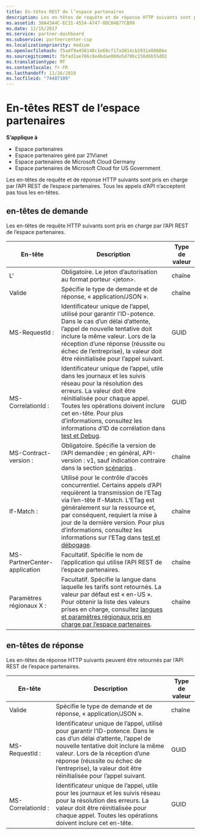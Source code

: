 ```yaml
---
title: En-têtes REST de l’espace partenaires
description: Les en-têtes de requête et de réponse HTTP suivants sont pris en charge par l’API REST de l’espace partenaires.
ms.assetid: 38A43A4C-EC31-4554-A747-0DC04B77CB99
ms.date: 12/15/2017
ms.service: partner-dashboard
ms.subservice: partnercenter-csp
ms.localizationpriority: medium
ms.openlocfilehash: f5adf9a458148c1e68cf17a3014cb1931e8860be
ms.sourcegitcommit: fbfad1ae706c8e4bdae080e5d79bc158d6b55d02
ms.translationtype: MT
ms.contentlocale: fr-FR
ms.lasthandoff: 11/26/2019
ms.locfileid: "74487109"
---
```

# <a name="partner-center-rest-headers"></a>En-têtes REST de l’espace partenaires


**S’applique à**

- Espace partenaires
- Espace partenaires géré par 21Vianet
- Espace partenaires de Microsoft Cloud Germany
- Espace partenaires de Microsoft Cloud for US Government

Les en-têtes de requête et de réponse HTTP suivants sont pris en charge par l’API REST de l’espace partenaires. Tous les appels d’API n’acceptent pas tous les en-têtes.

## <a name="span-idrequest_headersspan-idrequest_headersspan-idrequest_headersrequest-headers"></a><span id="Request_headers"/><span id="request_headers"/><span id="REQUEST_HEADERS"/>en-têtes de demande


Les en-têtes de requête HTTP suivants sont pris en charge par l’API REST de l’espace partenaires.

| En-tête                       | Description                                                                                                                                                                                                                                                                            | Type de valeur |
|------------------------------|----------------------------------------------------------------------------------------------------------------------------------------------------------------------------------------------------------------------------------------------------------------------------------------|------------|
| L'               | Obligatoire. Le jeton d’autorisation au format porteur &lt;jeton&gt;.                                                                                                                                                                                                                    | chaîne     |
| Valide                      | Spécifie le type de demande et de réponse, « application/JSON ».                                                                                                                                                                                                                           | chaîne     |
| MS-RequestId :                | Identificateur unique de l’appel, utilisé pour garantir l’ID-potence. Dans le cas d’un délai d’attente, l’appel de nouvelle tentative doit inclure la même valeur. Lors de la réception d’une réponse (réussite ou échec de l’entreprise), la valeur doit être réinitialisée pour l’appel suivant.                                            | GUID       |
| MS-CorrelationId :            | Identificateur unique de l’appel, utile dans les journaux et les suivis réseau pour la résolution des erreurs. La valeur doit être réinitialisée pour chaque appel. Toutes les opérations doivent inclure cet en-tête. Pour plus d’informations, consultez les informations d’ID de corrélation dans [test et Debug](test-and-debug.md). | GUID       |
| MS-Contract-version :         | Obligatoire. Spécifie la version de l’API demandée ; en général, API-version : v1, sauf indication contraire dans la section [scénarios](scenarios.md) .                                                                                                                                  | chaîne     |
| If-Match :                    | Utilisé pour le contrôle d’accès concurrentiel. Certains appels d’API requièrent la transmission de l’ETag via l’en-tête If-Match. L’ETag est généralement sur la ressource et, par conséquent, requiert la mise à jour de la dernière version. Pour plus d’informations, consultez les informations sur l’ETag dans [test et débogage](test-and-debug.md).                | chaîne     |
| MS-PartnerCenter-application | Facultatif. Spécifie le nom de l’application qui utilise l’API REST de l’espace partenaires.                                                                                                                                                                                             | chaîne     |
| Paramètres régionaux X :                    | Facultatif. Spécifie la langue dans laquelle les tarifs sont retournés. La valeur par défaut est « en-US ». Pour obtenir la liste des valeurs prises en charge, consultez [langues et paramètres régionaux pris en charge par l’espace partenaires](partner-center-supported-languages-and-locales.md).                                                                                                                                                                                                  | chaîne     |

 

## <a name="span-idresponse_headersspan-idresponse_headersspan-idresponse_headersresponse-headers"></a><span id="Response_headers"/><span id="response_headers"/><span id="RESPONSE_HEADERS"/>en-têtes de réponse


Les en-têtes de réponse HTTP suivants peuvent être retournés par l’API REST de l’espace partenaires.

| En-tête            | Description                                                                                                                                                                                                                                 | Type de valeur |
|-------------------|---------------------------------------------------------------------------------------------------------------------------------------------------------------------------------------------------------------------------------------------|------------|
| Valide           | Spécifie le type de demande et de réponse, « application/JSON ».                                                                                                                                                                                | chaîne     |
| MS-RequestId :     | Identificateur unique de l’appel, utilisé pour garantir l’ID-potence. Dans le cas d’un délai d’attente, l’appel de nouvelle tentative doit inclure la même valeur. Lors de la réception d’une réponse (réussite ou échec de l’entreprise), la valeur doit être réinitialisée pour l’appel suivant. | GUID       |
| MS-CorrelationId : | Identificateur unique de l’appel, utile pour les journaux et les suivis réseau pour la résolution des erreurs. La valeur doit être réinitialisée pour chaque appel. Toutes les opérations doivent inclure cet en-tête.                                                       | GUID       |

 

 

 




